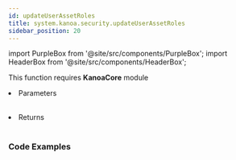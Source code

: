 ```yaml
---
id: updateUserAssetRoles
title: system.kanoa.security.updateUserAssetRoles
sidebar_position: 20
---
```

import PurpleBox from '@site/src/components/PurpleBox';
import HeaderBox from '@site/src/components/HeaderBox';


<PurpleBox>This function requires <b>KanoaCore</b> module</PurpleBox>
<HeaderBox header="Description"> </HeaderBox>

<HeaderBox header="Syntax">
    <b> </b>
    <li> Parameters <br />
        <ul> <br /> </ul>
        <ul> </ul>
    </li>
    <li> Returns <br />
        <ul> <br /> </ul>
    </li>
</HeaderBox>


### Code Examples

```py


```